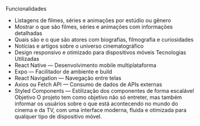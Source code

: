 Funcionalidades
* Listagens de filmes, séries e animações por estúdio ou gênero
* Mostrar o que são filmes, séries e animações com informações detalhadas
* Quais são e o que são atores com biografias, filmografia e curiosidades
* Notícias e artigos sobre o universo cinematográfico
* Design responsivo e otimizado para dispositivos móveis
Tecnologias Utilizadas
* React Native — Desenvolvimento mobile multiplataforma
* Expo — Facilitador de ambiente e build
* React Navigation — Navegação entre telas
* Axios ou Fetch API — Consumo de dados de APIs externas
* Styled Components — Estilização dos componentes de forma escalável
Objetivo
O projeto tem como objetivo não só entreter, mas também informar os usuários sobre o que está acontecendo no mundo do cinema e da TV, com uma interface moderna, fluida e otimizada para qualquer tipo de dispositivo móvel.
